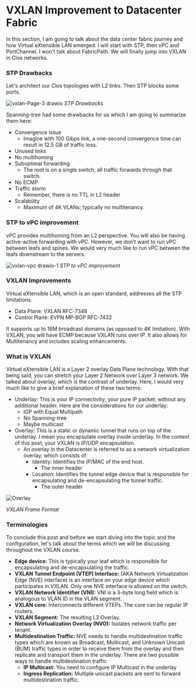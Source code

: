 # VXLAN Improvement to Datacenter Fabric

In this section, I am going to talk about the data center fabric journey and how Virtual eXtensible LAN emerged. I will start with STP, then vPC and PortChannel. I won't talk about FabricPath. We will finally jump into VXLAN in Clos networks.

### STP Drawbacks

Let's architect our Clos topologies with L2 links. Then STP blocks some ports.

![vxlan-Page-3 drawio](https://user-images.githubusercontent.com/31813625/232259851-98834f21-0728-4858-882a-b6f22c2c7882.svg)
*STP Drawbacks*

Spanning-tree had some drawbacks for us which I am going to summarize them here:
- Convergence issue
  - Imagine with 100 Gibps link, a one-second convergence time can result in 12.5 GB of traffic loss.
- Unused links
- No multihoming
- Suboptimal forwarding
  - The root is on a single switch, all traffic forwards through that switch.
- No ECMP
- Traffic storm
  - Remember, there is no TTL in L2 header
- Scalability
  - Maximum of 4K VLANs; typically no multitenancy.

### STP to vPC improvement

vPC provides multihoming from an L2 perspective. You will also be having active-active forwarding with vPC. However, we don't want to run vPC between leafs and spines. We would very much like to run vPC between the leafs downstream to the servers.

![vxlan-vpc drawio-1](https://user-images.githubusercontent.com/31813625/232260139-dcc9f159-cff6-4a19-a248-8c92ccae4a11.svg)
*STP to vPC improvement*

### VXLAN Improvements

Virtual eXtensible LAN, which is an open standard, addresses all the STP limitations.

- Data Plane: VXLAN RFC-7348
- Control Plane: EVPN MP-BGP RFC-7432

It supports up to 16M broadcast domains (as opposed to 4K limitation). With VXLAN, you will have ECMP because VXLAN runs over IP. It also allows for Multitenancy and includes scaling enhancements.
### What is VXLAN

Virtual eXtensible LAN is a Layer 2 overlay Data Plane technology. With that being said, you can stretch your Layer 2 Network over Layer 3 network. We talked about overlay, which is the contrast of underlay. Here, I would very much like to give a brief explanation of these two terms:

- Underlay: This is your IP connectivity; your pure IP packet; without any additional header. Here are the considerations for our underlay:
  - IGP with Equal Multipath
  - No Spanning-tree
  - Maybe multicast
- Overlay: This is a static or dynamic tunnel that runs on top of the underlay. I mean you encapsulate overlay inside underlay. In the context of this post, your VXLAN is IP/UDP encapsulation.
  - An overlay in the Datacenter is referred to as a network virtualization overlay, which consists of:
    - Identity: Identifies the IP/MAC of the end host.
      - The inner header
    - Location: Identifies the tunnel edge device that is responsible for encapsulating and de-encapsulating the tunnel traffic.
      - The outer header

![Overlay](https://user-images.githubusercontent.com/31813625/232260)

*VXLAN Frame Format*

### Terminologies
To conclude this post and before we start diving into the topic and the configuration, let's talk about the terms which we will be discussing throughout the VXLAN course.

  * **Edge device:** This is typically your leaf which is responsible for encapsulating and de-encapsulating the traffic.
  * **VXLAN Tunnel Endpoint (VTEP) Interface:** (AKA Network Virtualization Edge (NVE) interface) is an interface on your edge device which participates in VXLAN. Only one NVE interface is allowed on the switch.
  * **VXLAN Network Identifier (VNI):** VNI is a 3-byte long field which is analogous to VLAN ID in the VLAN segment.
  * **VXLAN core:** Interconnects different VTEPs. The core can be regular IP routers.
  * **VXLAN Segment:** The resulting L2 Overlay.
  * **Network Virtualization Overlay (NVO):** Isolates network traffic per tenant.
  * **Multidestination Traffic:** NVE needs to handle multidestination traffic types which are known as Broadcast, Multicast, and Unknown Unicast (BUM) traffic types in order to receive them from the overlay and then replicate and transport them in the underlay. There are two possible ways to handle multidestination traffic
    * **IP Multicast:** You need to configure IP Multicast in the underlay
    * **Ingress Replication:** Multiple unicast packets are sent to forward multidestination traffic.
